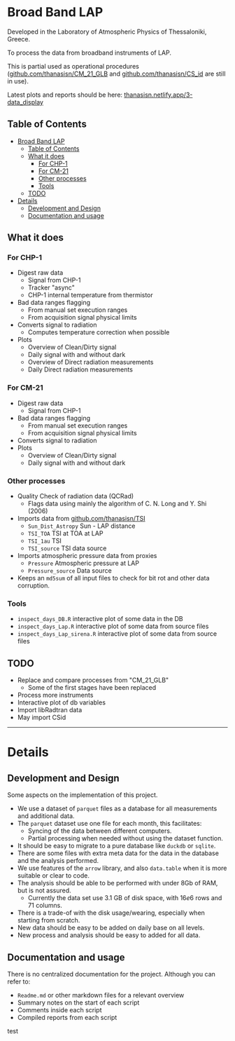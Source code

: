 
# Broad Band LAP

Developed in the Laboratory of Atmospheric Physics of Thessaloniki, Greece.

To process the data from broadband instruments of LAP.

This is partial used as operational procedures ([github.com/thanasisn/CM_21_GLB](https://github.com/thanasisn/CM_21_GLB) and [github.com/thanasisn/CS_id](https://github.com/thanasisn/CS_id) are still in use).

Latest plots and reports should be here: [thanasisn.netlify.app/3-data_display](https://thanasisn.netlify.app/3-data_display)


## Table of Contents

<!--ts-->
* [Broad Band LAP](#broad-band-lap)
   * [Table of Contents](#table-of-contents)
   * [What it does](#what-it-does)
      * [For CHP-1](#for-chp-1)
      * [For CM-21](#for-cm-21)
      * [Other processes](#other-processes)
      * [Tools](#tools)
   * [TODO](#todo)
* [Details](#details)
   * [Development and Design](#development-and-design)
   * [Documentation and usage](#documentation-and-usage)

<!-- Created by https://github.com/ekalinin/github-markdown-toc -->
<!-- Added by: athan, at: 2023-05-12T20:04:43 EEST -->

<!--te-->


## What it does

### For CHP-1

- Digest raw data
  - Signal from CHP-1
  - Tracker "async" 
  - CHP-1 internal temperature from thermistor
- Bad data ranges flagging
  - From manual set execution ranges
  - From acquisition signal physical limits
- Converts signal to radiation
  - Computes temperature correction when possible
- Plots
  - Overview of Clean/Dirty signal
  - Daily signal with and without dark
  - Overview of Direct radiation measurements
  - Daily Direct radiation measurements


### For CM-21

- Digest raw data
  - Signal from CHP-1
- Bad data ranges flagging
  - From manual set execution ranges
  - From acquisition signal physical limits
- Converts signal to radiation
- Plots
  - Overview of Clean/Dirty signal
  - Daily signal with and without dark


### Other processes

- Quality Check of radiation data (QCRad)   
  - Flags data using mainly the algorithm of C. N. Long and Y. Shi (2006)
- Imports data from [github.com/thanasisn/TSI](https://github.com/thanasisn/TSI)
  - `Sun_Dist_Astropy` Sun - LAP distance
  - `TSI_TOA`          TSI at TOA at LAP
  - `TSI_1au`          TSI 
  - `TSI_source`       TSI data source
- Imports atmospheric pressure data from proxies
  - `Pressure`         Atmospheric pressure at LAP
  - `Pressure_source`  Data source
- Keeps an `md5sum` of all input files to check for bit rot and other data corruption.


### Tools

- `inspect_days_DB.R`  interactive plot of some data in the DB
- `inspect_days_Lap.R` interactive plot of some data from source files 
- `inspect_days_Lap_sirena.R` interactive plot of some data from source files 


## TODO

- Replace and compare processes from "CM_21_GLB"
  - Some of the first stages have been replaced
- Process more instruments
- Interactive plot of db variables
- Import libRadtran data
- May import CSid

----------------------

# Details

## Development and Design

Some aspects on the implementation of this project.

- We use a dataset of `parquet` files as a database for all measurements and additional data.
- The `parquet` dataset use one file for each month, this facilitates:
  - Syncing of the data between different computers.
  - Partial processing when needed without using the dataset function.
- It should be easy to migrate to a pure database like `duckdb` or `sqlite`.
- There are some files with extra meta data for the data in the database and the analysis performed.
- We use features of the `arrow` library, and also `data.table` when it is more suitable or clear to code.
- The analysis should be able to be performed with under 8Gb of RAM, but is not assured.
  - Currently the data set use $3.1$ GB of disk space, with $16e6$ rows and $71$ columns.
- There is a trade-of with the disk usage/wearing, especially when starting from scratch.
- New data should be easy to be added on daily base on all levels.
- New process and analysis should be easy to added for all data.

## Documentation and usage

There is no centralized documentation for the project. Although you can refer to:

- `Readme.md` or other markdown files for a relevant overview   
- Summary notes on the start of each script
- Comments inside each script
- Compiled reports from each script

test
